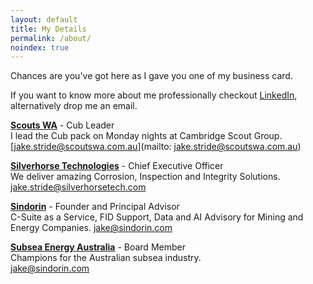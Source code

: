 ```yaml
---
layout: default
title: My Details
permalink: /about/
noindex: true
---
```

Chances are you've got here as I gave you one of my business card.

If you want to know more about me professionally checkout [LinkedIn](https://www.linkedin.com/in/jakestride/), alternatively drop me an email.

**[Scouts WA](https://scoutswa.com.au)** - Cub Leader  
I lead the Cub pack on Monday nights at Cambridge Scout Group.  
[jake.stride@scoutswa.com.au](mailto: jake.stride@scoutswa.com.au)

**[Silverhorse Technologies](https://www.silverhorsetech.com)** - Chief Executive Officer  
We deliver amazing Corrosion, Inspection and Integrity Solutions.  
[jake.stride@silverhorsetech.com](mailto:jake.stride@silverhorsetech.com)

**[Sindorin](https://www.sindorin.com)** - Founder and Principal Advisor  
C-Suite as a Service, FID Support, Data and AI Advisory for Mining and Energy Companies.
[jake@sindorin.com](mailto:jake@sindorin.com)

**[Subsea Energy Australia](https://www.subseaenergy.org.au/)** - Board Member  
Champions for the Australian subsea industry.  
[jake@sindorin.com](mailto:jake@sindorin.com)
